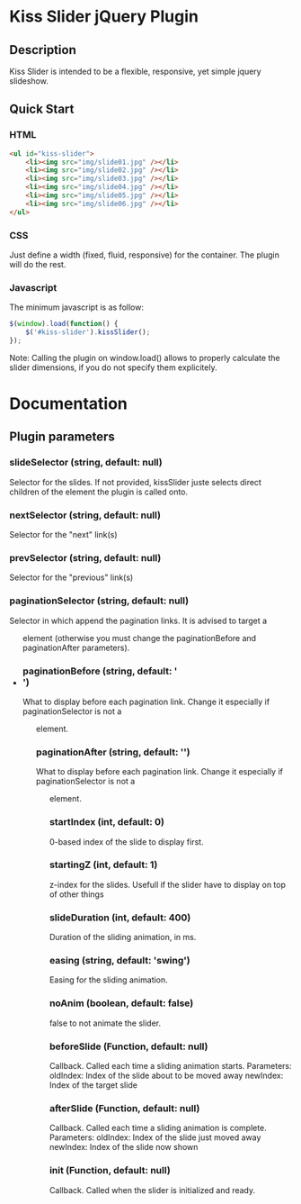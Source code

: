 # Kiss Slider jQuery Plugin

## Description

Kiss Slider is intended to be a flexible, responsive, yet simple jquery slideshow.

## Quick Start

### HTML
```html
<ul id="kiss-slider">
	<li><img src="img/slide01.jpg" /></li>
	<li><img src="img/slide02.jpg" /></li>
	<li><img src="img/slide03.jpg" /></li>
	<li><img src="img/slide04.jpg" /></li>
	<li><img src="img/slide05.jpg" /></li>
	<li><img src="img/slide06.jpg" /></li>
</ul>
```

### CSS

Just define a width (fixed, fluid, responsive) for the container. The plugin will do the rest.

### Javascript

The minimum javascript is as follow:

```js
$(window).load(function() {
	$('#kiss-slider').kissSlider();
});
```
Note: Calling the plugin on window.load() allows to properly calculate the slider dimensions, if you do not specify them explicitely.

# Documentation

## Plugin parameters

### slideSelector (string, default: null)
Selector for the slides. If not provided, kissSlider juste selects direct children of the element the plugin is called onto.

### nextSelector (string, default: null)
Selector for the "next" link(s)

### prevSelector (string, default: null)
Selector for the "previous" link(s)

### paginationSelector (string, default: null) 	
Selector in which append the pagination links. It is advised to target a <ul> element (otherwise you must change the paginationBefore and paginationAfter parameters).

### paginationBefore (string, default: '<li>')
What to display before each pagination link. Change it especially if paginationSelector is not a <ul> element.

### paginationAfter (string, default: '</li>')
What to display before each pagination link. Change it especially if paginationSelector is not a <ul> element.

### startIndex (int, default: 0)
0-based index of the slide to display first.

### startingZ (int, default: 1)
z-index for the slides. Usefull if the slider have to display on top of other things

### slideDuration (int, default: 400)
Duration of the sliding animation, in ms.

### easing (string, default: 'swing')
Easing for the sliding animation.

### noAnim (boolean, default: false)
false to not animate the slider.

### beforeSlide (Function, default: null)
Callback. Called each time a sliding animation starts.
Parameters:
oldIndex: Index of the slide about to be moved away
newIndex: Index of the target slide

### afterSlide (Function, default: null)		
Callback. Called each time a sliding animation is complete.
Parameters:
oldIndex: Index of the slide just moved away
newIndex: Index of the slide now shown

### init (Function, default: null)				
Callback. Called when the slider is initialized and ready.

